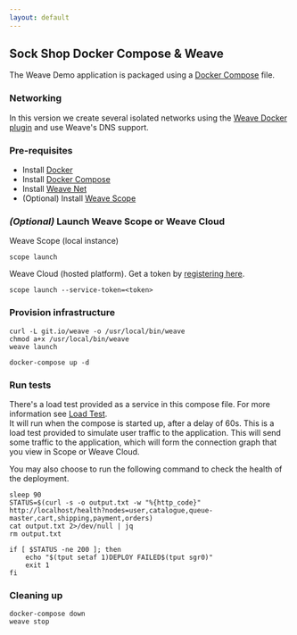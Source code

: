 ```yaml
---
layout: default
---
```


## Sock Shop  Docker Compose & Weave

The Weave Demo application is packaged using a [Docker Compose](https://docs.docker.com/compose/) file.

### Networking

In this version we create several isolated networks using the [Weave Docker plugin](https://www.weave.works/docs/net/latest/plugin/) and use Weave's DNS support.

### Pre-requisites

- Install [Docker](https://www.docker.com/products/overview)
- Install [Docker Compose](https://docs.docker.com/compose/install/)
- Install [Weave Net](https://www.weave.works/install-weave-net/)
- (Optional) Install [Weave Scope](https://www.weave.works/install-weave-scope/)

### *(Optional)* Launch Weave Scope or Weave Cloud

Weave Scope (local instance)

    scope launch

Weave Cloud (hosted platform). Get a token by [registering here](http://cloud.weave.works/).

    scope launch --service-token=<token>


### Provision infrastructure

<!-- deploy-test-start create-infrastructure -->

    curl -L git.io/weave -o /usr/local/bin/weave
    chmod a+x /usr/local/bin/weave
    weave launch

    docker-compose up -d

<!-- deploy-test-end -->
    
### Run tests

There's a load test provided as a service in this compose file. For more information see [Load Test](#loadtest).  
It will run when the compose is started up, after a delay of 60s. This is a load test provided to simulate user traffic to the application.
This will send some traffic to the application, which will form the connection graph that you view in Scope or Weave Cloud. 

You may also choose to run the following command to check the health of the deployment.

<!-- deploy-test-start run-tests -->

    sleep 90
    STATUS=$(curl -s -o output.txt -w "%{http_code}" http://localhost/health?nodes=user,catalogue,queue-master,cart,shipping,payment,orders)
    cat output.txt 2>/dev/null | jq 
    rm output.txt

    if [ $STATUS -ne 200 ]; then
        echo "$(tput setaf 1)DEPLOY FAILED$(tput sgr0)"
        exit 1
    fi

<!-- deploy-test-end -->

### Cleaning up

<!-- deploy-test-start destroy-infrastructure -->

    docker-compose down
    weave stop
   
<!-- deploy-test-end -->
